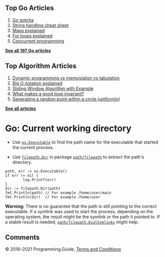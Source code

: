 



## Top Go Articles

1.  [Go gotcha](go-gotcha.html)
2.  [String handling cheat sheet](string-functions-reference-cheat-sheet.html)
3.  [Maps explained](maps-explained.html)
4.  [For loops explained](for-loop.html)
5.  [Concurrent programming](go-concurrency-tutorial.html)

[**See all 197 Go articles**](index.html)



## Top Algorithm Articles

1.  [Dynamic programming vs memoization vs tabulation](../dynamic-programming-vs-memoization-vs-tabulation.html)
2.  [Big O notation explained](../big-o-notation-explained.html)
3.  [Sliding Window Algorithm with Example](../sliding-window-example.html)
4.  [What makes a good loop invariant?](../what-makes-a-good-loop-invariant.html)
5.  [Generating a random point within a circle (uniformly)](../random-point-within-circle.html)

[**See all articles**](../index.html)

# Go: Current working directory

- Use [`os.Executable`](https://golang.org/pkg/os/#Executable) to find the path name for the executable that started the current process.

- Use [`filepath.Dir`](https://golang.org/pkg/path/filepath/#Dir) in package [`path/filepath`](https://golang.org/pkg/path/filepath/) to extract the path's directory.

<!-- -->

    path, err := os.Executable()
    if err != nil {
            log.Printf(err)
    }
    dir := filepath.Dir(path)
    fmt.Println(path) // For example /home/user/main
    fmt.Println(dir)  // For example /home/user

**Warning:** There is no guarantee that the path is still pointing to the correct executable. If a symlink was used to start the process, depending on the operating system, the result might be the symlink or the path it pointed to. If a stable result is needed, [`path/filepath.EvalSymlinks`](https://golang.org/pkg/path/filepath/#EvalSymlinks) might help.

## Comments



© 2016–2021 Programming.Guide, [Terms and Conditions](../terms-and-conditions.html)
